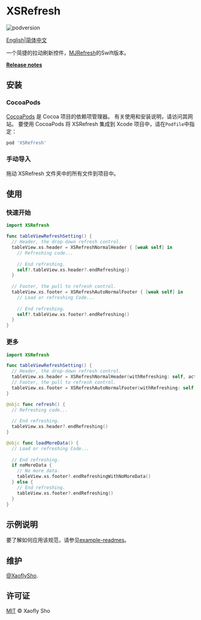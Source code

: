 # XSRefresh

![podversion](https://img.shields.io/cocoapods/v/XSRefresh.svg)

[English](../README.md)|[简体中文](README.zh_CN.md)

一个简捷的拉动刷新控件，[MJRefresh](https://github.com/CoderMJLee/MJRefresh)的Swift版本。

**[Release notes](https://github.com/XaoflySho/XSRefresh/releases)**

## 安装

### CocoaPods

[CocoaPods](https://cocoapods.org/) 是 Cocoa 项目的依赖项管理器。 有关使用和安装说明，请访问其网站。 要使用 CocoaPods 将 XSRefresh 集成到 Xcode 项目中，请在`Podfile`中指定：

```ruby
pod 'XSRefresh'
```

### 手动导入

拖动 XSRefresh 文件夹中的所有文件到项目中。

## 使用

### 快速开始

```swift
import XSRefresh

func tableViewRefreshSetting() {
  // Header, the drop-down refresh control.
  tableView.xs.header = XSRefreshNormalHeader { [weak self] in
    // Refreshing code...
	  
    // End refreshing.
    self?.tableView.xs.header?.endRefreshing()
  }
	
  // Footer, the pull to refresh control.
  tableView.xs.footer = XSRefreshAutoNormalFooter { [weak self] in
    // Load or refreshing Code...
    
    // End refreshing.
    self?.tableView.xs.footer?.endRefreshing()
  }
}
```

### 更多

```swift
import XSRefresh

func tableViewRefreshSetting() {
  // Header, the drop-down refresh control.
  tableView.xs.header = XSRefreshNormalHeader(withRefreshing: self, action: #selector(refresh))
  // Footer, the pull to refresh control.
  tableView.xs.footer = XSRefreshAutoNormalFooter(withRefreshing: self, action: #selector(loadMoreData))
}

@objc func refresh() {
  // Refreshing code...
  
  // End refreshing.
  tableView.xs.header?.endRefreshing()
}

@objc func loadMoreData() {
  // Load or refreshing Code...
  
  // End refreshing.
  if noMoreData {
    // No more data.
    tableView.xs.footer?.endRefreshingWithNoMoreData()
  } else {
    // End refreshing.
    tableView.xs.footer?.endRefreshing()
  }
}
```

## 示例说明

要了解如何应用该规范，请参见[example-readmes](../Example/README.zh_CN.md)。

## 维护

[@XaoflySho](https://github.com/XaoflySho).

## 许可证

[MIT](../LICENSE) © Xaofly Sho

